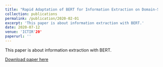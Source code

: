 ```yaml
---
title: "Rapid Adaptation of BERT for Information Extraction on Domain-Specific Business Documents."
collection: publications
permalink: /publication/2020-02-01
excerpt: 'This paper is about information extraction with BERT.'
date: 2020-07-12
venue: 'ICTIR'20'
paperurl: ''
---
```

This paper is about information extraction with BERT.

[Download paper here](https://arxiv.org/abs/2002.01861)
